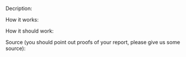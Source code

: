 Decription: 


How it works: 


How it should work: 


Source (you should point out proofs of your report, please give us some source): 
